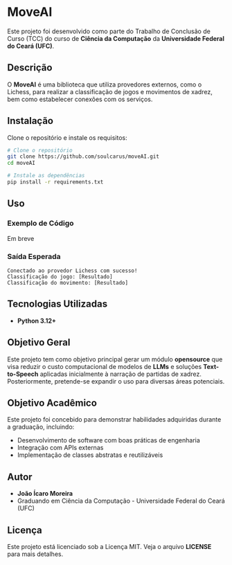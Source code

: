 # MoveAI

Este projeto foi desenvolvido como parte do Trabalho de Conclusão de Curso (TCC) do curso de **Ciência da Computação** da **Universidade Federal do Ceará (UFC)**.

## Descrição
O **MoveAI** é uma biblioteca que utiliza provedores externos, como o Lichess, para realizar a classificação de jogos e movimentos de xadrez, bem como estabelecer conexões com os serviços.

## Instalação

Clone o repositório e instale os requisitos:
```bash
# Clone o repositório
git clone https://github.com/soulcarus/moveAI.git
cd moveAI

# Instale as dependências
pip install -r requirements.txt
```

## Uso

### Exemplo de Código
Em breve

### Saída Esperada
```plaintext
Conectado ao provedor Lichess com sucesso!
Classificação do jogo: [Resultado]
Classificação do movimento: [Resultado]
```
## Tecnologias Utilizadas
- **Python 3.12+**

## Objetivo Geral
Este projeto tem como objetivo principal gerar um módulo **opensource** que visa reduzir o custo computacional de modelos de **LLMs** e soluções **Text-to-Speech** aplicadas inicialmente à narração de partidas de xadrez. Posteriormente, pretende-se expandir o uso para diversas áreas potenciais.

## Objetivo Acadêmico
Este projeto foi concebido para demonstrar habilidades adquiridas durante a graduação, incluindo:
- Desenvolvimento de software com boas práticas de engenharia
- Integração com APIs externas
- Implementação de classes abstratas e reutilizáveis

## Autor
- **João Ícaro Moreira**
- Graduando em Ciência da Computação - Universidade Federal do Ceará (UFC)

## Licença
Este projeto está licenciado sob a Licença MIT. Veja o arquivo **LICENSE** para mais detalhes.